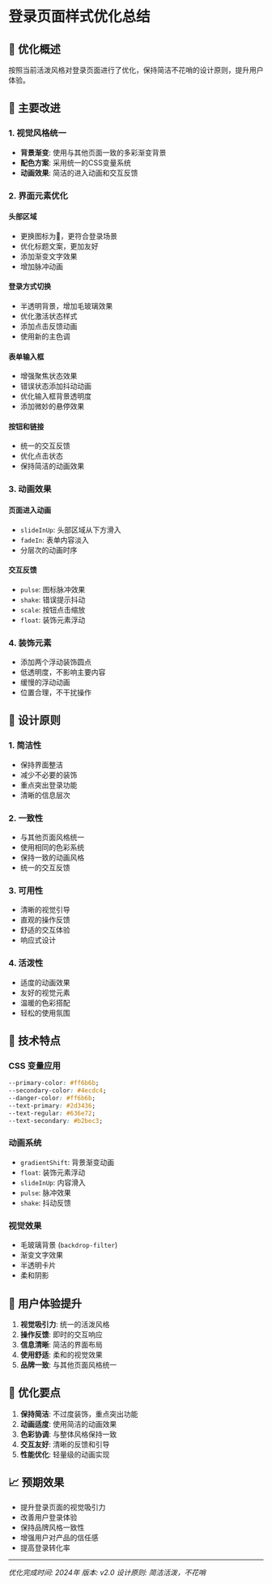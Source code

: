 # 登录页面样式优化总结

## 🎨 优化概述

按照当前活泼风格对登录页面进行了优化，保持简洁不花哨的设计原则，提升用户体验。

## 🌈 主要改进

### 1. 视觉风格统一
- **背景渐变**: 使用与其他页面一致的多彩渐变背景
- **配色方案**: 采用统一的CSS变量系统
- **动画效果**: 简洁的进入动画和交互反馈

### 2. 界面元素优化

#### 头部区域
- 更换图标为🔐，更符合登录场景
- 优化标题文案，更加友好
- 添加渐变文字效果
- 增加脉冲动画

#### 登录方式切换
- 半透明背景，增加毛玻璃效果
- 优化激活状态样式
- 添加点击反馈动画
- 使用新的主色调

#### 表单输入框
- 增强聚焦状态效果
- 错误状态添加抖动动画
- 优化输入框背景透明度
- 添加微妙的悬停效果

#### 按钮和链接
- 统一的交互反馈
- 优化点击状态
- 保持简洁的动画效果

### 3. 动画效果

#### 页面进入动画
- `slideInUp`: 头部区域从下方滑入
- `fadeIn`: 表单内容淡入
- 分层次的动画时序

#### 交互反馈
- `pulse`: 图标脉冲效果
- `shake`: 错误提示抖动
- `scale`: 按钮点击缩放
- `float`: 装饰元素浮动

### 4. 装饰元素
- 添加两个浮动装饰圆点
- 低透明度，不影响主要内容
- 缓慢的浮动动画
- 位置合理，不干扰操作

## 🎯 设计原则

### 1. 简洁性
- 保持界面整洁
- 减少不必要的装饰
- 重点突出登录功能
- 清晰的信息层次

### 2. 一致性
- 与其他页面风格统一
- 使用相同的色彩系统
- 保持一致的动画风格
- 统一的交互反馈

### 3. 可用性
- 清晰的视觉引导
- 直观的操作反馈
- 舒适的交互体验
- 响应式设计

### 4. 活泼性
- 适度的动画效果
- 友好的视觉元素
- 温暖的色彩搭配
- 轻松的使用氛围

## 🚀 技术特点

### CSS 变量应用
```css
--primary-color: #ff6b6b;
--secondary-color: #4ecdc4;
--danger-color: #ff6b6b;
--text-primary: #2d3436;
--text-regular: #636e72;
--text-secondary: #b2bec3;
```

### 动画系统
- `gradientShift`: 背景渐变动画
- `float`: 装饰元素浮动
- `slideInUp`: 内容滑入
- `pulse`: 脉冲效果
- `shake`: 抖动反馈

### 视觉效果
- 毛玻璃背景 (`backdrop-filter`)
- 渐变文字效果
- 半透明卡片
- 柔和阴影

## 📱 用户体验提升

1. **视觉吸引力**: 统一的活泼风格
2. **操作反馈**: 即时的交互响应
3. **信息清晰**: 简洁的界面布局
4. **使用舒适**: 柔和的视觉效果
5. **品牌一致**: 与其他页面风格统一

## 🔧 优化要点

1. **保持简洁**: 不过度装饰，重点突出功能
2. **动画适度**: 使用简洁的动画效果
3. **色彩协调**: 与整体风格保持一致
4. **交互友好**: 清晰的反馈和引导
5. **性能优化**: 轻量级的动画实现

## 📈 预期效果

- 提升登录页面的视觉吸引力
- 改善用户登录体验
- 保持品牌风格一致性
- 增强用户对产品的信任感
- 提高登录转化率

---

*优化完成时间: 2024年*
*版本: v2.0*
*设计原则: 简洁活泼，不花哨*
